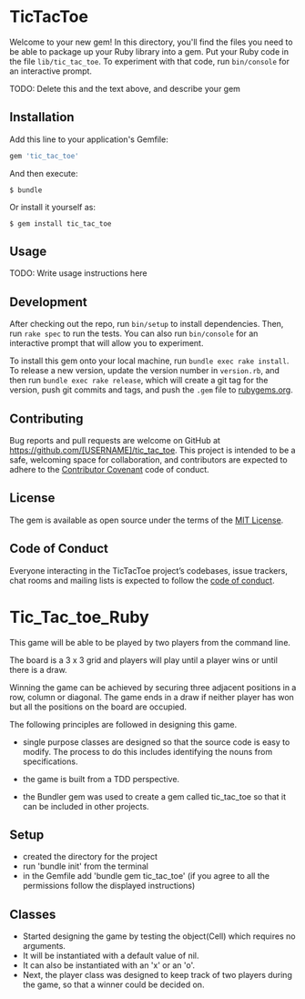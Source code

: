 # TicTacToe

Welcome to your new gem! In this directory, you'll find the files you need to be able to package up your Ruby library into a gem. Put your Ruby code in the file `lib/tic_tac_toe`. To experiment with that code, run `bin/console` for an interactive prompt.

TODO: Delete this and the text above, and describe your gem

## Installation

Add this line to your application's Gemfile:

```ruby
gem 'tic_tac_toe'
```

And then execute:

    $ bundle

Or install it yourself as:

    $ gem install tic_tac_toe

## Usage

TODO: Write usage instructions here

## Development

After checking out the repo, run `bin/setup` to install dependencies. Then, run `rake spec` to run the tests. You can also run `bin/console` for an interactive prompt that will allow you to experiment.

To install this gem onto your local machine, run `bundle exec rake install`. To release a new version, update the version number in `version.rb`, and then run `bundle exec rake release`, which will create a git tag for the version, push git commits and tags, and push the `.gem` file to [rubygems.org](https://rubygems.org).

## Contributing

Bug reports and pull requests are welcome on GitHub at https://github.com/[USERNAME]/tic_tac_toe. This project is intended to be a safe, welcoming space for collaboration, and contributors are expected to adhere to the [Contributor Covenant](http://contributor-covenant.org) code of conduct.

## License

The gem is available as open source under the terms of the [MIT License](https://opensource.org/licenses/MIT).

## Code of Conduct

Everyone interacting in the TicTacToe project’s codebases, issue trackers, chat rooms and mailing lists is expected to follow the [code of conduct](https://github.com/[USERNAME]/tic_tac_toe/blob/master/CODE_OF_CONDUCT.md).

# Tic_Tac_toe_Ruby

This game will be able to be played by two players from the command line.

The board is a 3 x 3 grid and players will play until a player wins or until there is a draw.

Winning the game can be achieved by securing three adjacent positions in a row, column or diagonal. The game ends in a draw if neither player has won but all the positions on the board are occupied.

The following principles are followed in designing this game.

* single purpose classes are designed so that the source code is easy to modify. The process to do this includes identifying the nouns from specifications.

* the game is built from a TDD perspective.

* the Bundler gem was used to create a gem called tic_tac_toe so that it can be included in other projects.

## Setup

* created the directory for the project
* run 'bundle init' from the terminal
* in the Gemfile add 'bundle gem tic_tac_toe' (if you agree to all the permissions follow the displayed instructions)

## Classes
* Started designing the game by testing the object(Cell) which requires no arguments.
* It will be instantiated with a default value of nil.
* It can also be instantiated with an 'x' or an 'o'.
* Next, the player class was designed to keep track of two players during the game, so that a winner could be decided on.
